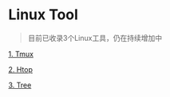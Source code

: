 # Linux Tool

> 目前已收录3个Linux工具，仍在持续增加中

[1. Tmux](LinuxTool/tmux.md)

[2. Htop](LinuxTool/htop.md)

[3. Tree](LinuxTool/tree.md)
